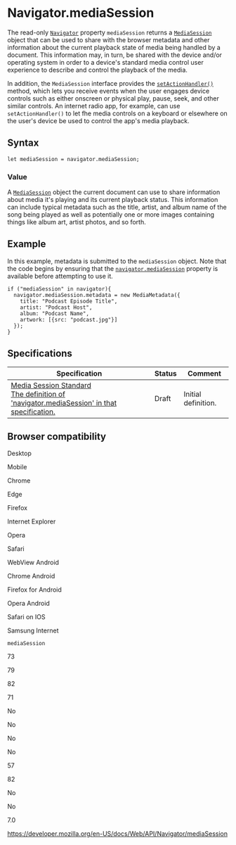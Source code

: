 Navigator.mediaSession
======================

The read-only [`Navigator`](../navigator) property `mediaSession` returns a [`MediaSession`](../mediasession) object that can be used to share with the browser metadata and other information about the current playback state of media being handled by a document. This information may, in turn, be shared with the device and/or operating system in order to a device's standard media control user experience to describe and control the playback of the media.

In addition, the `MediaSession` interface provides the [`setActionHandler()`](../mediasession/setactionhandler) method, which lets you receive events when the user engages device controls such as either onscreen or physical play, pause, seek, and other similar controls. An internet radio app, for example, can use `setActionHandler()` to let fhe media controls on a keyboard or elsewhere on the user's device be used to control the app's media playback.

Syntax
------

    let mediaSession = navigator.mediaSession;

### Value

A [`MediaSession`](../mediasession) object the current document can use to share information about media it's playing and its current playback status. This information can include typical metadata such as the title, artist, and album name of the song being played as well as potentially one or more images containing things like album art, artist photos, and so forth.

Example
-------

In this example, metadata is submitted to the `mediaSession` object. Note that the code begins by ensuring that the [`navigator.mediaSession`](mediasession) property is available before attempting to use it.

    if ("mediaSession" in navigator){
      navigator.mediaSession.metadata = new MediaMetadata({
        title: "Podcast Episode Title",
        artist: "Podcast Host",
        album: "Podcast Name",
        artwork: [{src: "podcast.jpg"}]
      });
    }

Specifications
--------------

<table><thead><tr class="header"><th>Specification</th><th>Status</th><th>Comment</th></tr></thead><tbody><tr class="odd"><td><a href="https://w3c.github.io/mediasession/#dom-navigator-mediasession">Media Session Standard<br />
<span class="small">The definition of 'navigator.mediaSession' in that specification.</span></a></td><td><span class="spec-draft">Draft</span></td><td>Initial definition.</td></tr></tbody></table>

Browser compatibility
---------------------

Desktop

Mobile

Chrome

Edge

Firefox

Internet Explorer

Opera

Safari

WebView Android

Chrome Android

Firefox for Android

Opera Android

Safari on IOS

Samsung Internet

`mediaSession`

73

79

82

71

No

No

No

No

57

82

No

No

7.0

<a href="https://developer.mozilla.org/en-US/docs/Web/API/Navigator/mediaSession" class="_attribution-link">https://developer.mozilla.org/en-US/docs/Web/API/Navigator/mediaSession</a>
